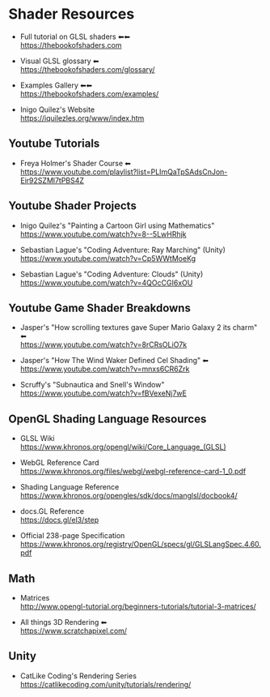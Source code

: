 # Shader Resources

- Full tutorial on GLSL shaders ⬅⬅ \
https://thebookofshaders.com

- Visual GLSL glossary ⬅ \
https://thebookofshaders.com/glossary/

- Examples Gallery ⬅⬅ \
https://thebookofshaders.com/examples/

- Inigo Quilez's Website \
https://iquilezles.org/www/index.htm

## Youtube Tutorials

- Freya Holmer's Shader Course ⬅ \
https://www.youtube.com/playlist?list=PLImQaTpSAdsCnJon-Eir92SZMl7tPBS4Z

## Youtube Shader Projects

- Inigo Quilez's "Painting a Cartoon Girl using Mathematics" \
https://www.youtube.com/watch?v=8--5LwHRhjk

- Sebastian Lague's "Coding Adventure: Ray Marching" (Unity) \
https://www.youtube.com/watch?v=Cp5WWtMoeKg

- Sebastian Lague's "Coding Adventure: Clouds" (Unity) \
https://www.youtube.com/watch?v=4QOcCGI6xOU

## Youtube Game Shader Breakdowns

- Jasper's "How scrolling textures gave Super Mario Galaxy 2 its charm" ⬅ \
https://www.youtube.com/watch?v=8rCRsOLiO7k

- Jasper's "How The Wind Waker Defined Cel Shading" ⬅ \
https://www.youtube.com/watch?v=mnxs6CR6Zrk

- Scruffy's "Subnautica and Snell's Window" \
https://www.youtube.com/watch?v=fBVexeNj7wE

## OpenGL Shading Language Resources

- GLSL Wiki \
https://www.khronos.org/opengl/wiki/Core_Language_(GLSL)

- WebGL Reference Card \
https://www.khronos.org/files/webgl/webgl-reference-card-1_0.pdf

- Shading Language Reference \
https://www.khronos.org/opengles/sdk/docs/manglsl/docbook4/

- docs.GL Reference \
https://docs.gl/el3/step

- Official 238-page Specification \
https://www.khronos.org/registry/OpenGL/specs/gl/GLSLangSpec.4.60.pdf

## Math

- Matrices \
http://www.opengl-tutorial.org/beginners-tutorials/tutorial-3-matrices/

- All things 3D Rendering ⬅ \
https://www.scratchapixel.com/

## Unity

- CatLike Coding's Rendering Series \
https://catlikecoding.com/unity/tutorials/rendering/
